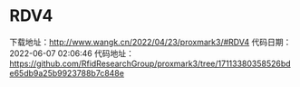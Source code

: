 # RDV4
下载地址：http://www.wangk.cn/2022/04/23/proxmark3/#RDV4
代码日期：2022-06-07 02:06:46
代码地址：https://github.com/RfidResearchGroup/proxmark3/tree/17113380358526bde65db9a25b9923788b7c848e

